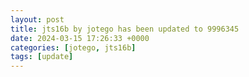 ```yaml
---
layout: post
title: jts16b by jotego has been updated to 9996345
date: 2024-03-15 17:26:33 +0000
categories: [jotego, jts16b]
tags: [update]
---
```



